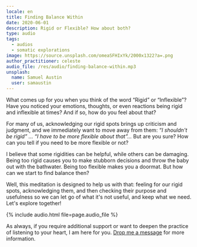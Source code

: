 ```yaml
---
locale: en
title: Finding Balance Within
date: 2020-06-01
description: Rigid or Flexible? How about both?
type: audio
tags:
  - audios
  - somatic explorations
image: https://source.unsplash.com/omeaSFHIxYk/2000x1322?a=.png
author_practitioner: celeste
audio_file: /res/audio/finding-balance-within.mp3
unsplash:
  name: Samuel Austin
  user: samaustin
---
```


What comes up for you when you think of the word “Rigid” or “Inflexible”? Have you noticed your emotions, thoughts, or
even reactions being rigid and inflexible at times? And if so, how do you feel about that?

For many of us, acknowledging our rigid spots brings up criticism and judgment, and we immediately want to move away
from them: *“I shouldn't be rigid” ... “I have to be more flexible about that”...* But are you sure? How can you tell if
you need to be more flexible or not?

I believe that some rigidities can be helpful, while others can be damaging. Being too rigid causes you to make stubborn
decisions and throw the baby out with the bathwater. Being too flexible makes you a doormat. But how can we start to
find balance then? 

Well, this meditation is designed to help us with that: feeling for our rigid spots, acknowledging them, and then
checking their purpose and usefulness so we can let go of what it's not useful, and keep what we need. Let's explore
together!


{% include audio.html  file=page.audio_file %}

As always, if you require additional support or want to deepen the practice of listening to your heart, I am here for
you. [Drop me a message](/contact/) for more information.
